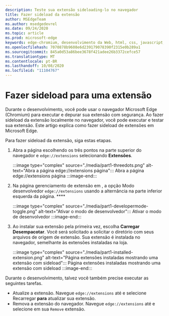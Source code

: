 ```yaml
---
description: Teste sua extensão sideloading-lo no navegador
title: Fazer sideload da extensão
author: MSEdgeTeam
ms.author: msedgedevrel
ms.date: 09/24/2020
ms.topic: article
ms.prod: microsoft-edge
keywords: edge-chromium, desenvolvimento da Web, html, css, javascript, desenvolvedor, extensões
ms.openlocfilehash: 7070878b9608e6d239179078390f2315e0b289a1
ms.sourcegitcommit: 845a0d53a86bee3678f421adee26b3372cefce57
ms.translationtype: MT
ms.contentlocale: pt-BR
ms.lasthandoff: 10/08/2020
ms.locfileid: "11104767"
---
```

# Fazer sideload para uma extensão

Durante o desenvolvimento, você pode usar o navegador Microsoft Edge \(Chromium\) para executar e depurar sua extensão com segurança. Ao fazer sideload da extensão localmente no navegador, você pode executar e testar sua extensão. Este artigo explica como fazer sideload de extensões em Microsoft Edge.

Para fazer sideload da extensão, siga estas etapas.

1.  Abra a página escolhendo os três pontos na parte superior do navegador e `edge://extensions` selecionando **Extensões**.

       :::image type="complex" source="./media/part1-threedots.png" alt-text="Abra a página edge://extensions página":::
          Abra a página edge://extensions página :::image-end:::

1.  Na página gerenciamento de extensão em , a opção Modo desenvolvedor `edge://extensions` usando a alternância na parte inferior esquerda da página. ****

       :::image type="complex" source="./media/part1-developermode-toggle.png" alt-text="Ativar o modo de desenvolvedor":::
          Ativar o modo de desenvolvedor :::image-end:::

1.  Ao instalar sua extensão pela primeira vez, escolha **Carregar Desempacotar**.  Você será solicitado a solicitar o diretório com seus arquivos de origem de extensão.  Sua extensão é instalada no navegador, semelhante às extensões instaladas na loja.  

       :::image type="complex" source="./media/part1-installed-extension.png" alt-text="Página extensões instaladas mostrando uma extensão com sideload":::
          Página extensões instaladas mostrando uma extensão com sideload :::image-end:::

Durante o desenvolvimento, talvez você também precise executar as seguintes tarefas.
* Atualize a extensão. Navegue `edge://extensions` até e selecione Recarregar **para** atualizar sua extensão.  
* Remova a extensão do navegador. Navegue `edge://extensions` até e selecione em sua `Remove` extensão.